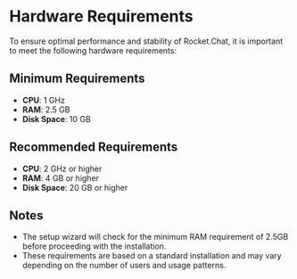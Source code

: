 # Hardware Requirements

To ensure optimal performance and stability of Rocket.Chat, it is important to meet the following hardware requirements:

## Minimum Requirements

- **CPU**: 1 GHz
- **RAM**: 2.5 GB
- **Disk Space**: 10 GB

## Recommended Requirements

- **CPU**: 2 GHz or higher
- **RAM**: 4 GB or higher
- **Disk Space**: 20 GB or higher

## Notes

- The setup wizard will check for the minimum RAM requirement of 2.5GB before proceeding with the installation.
- These requirements are based on a standard installation and may vary depending on the number of users and usage patterns.
